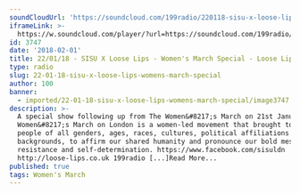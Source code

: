 ```yaml
---
soundCloudUrl: 'https://soundcloud.com/199radio/220118-sisu-x-loose-lips-presents-womens-march'
iframeLink: >-
  https://w.soundcloud.com/player/?url=https://soundcloud.com/199radio/220118-sisu-x-loose-lips-presents-womens-march&color=00aabb&auto_play=false&hide_related=false&show_comments=true&show_user=true&show_reposts=false
id: 3747
date: '2018-02-01'
title: 22/01/18 - SISU X Loose Lips - Women's March Special - Loose Lips
type: radio
slug: 22-01-18-sisu-x-loose-lips-womens-march-special
author: 100
banner:
  - imported/22-01-18-sisu-x-loose-lips-womens-march-special/image3747.jpeg
description: >-
  A special show following up from The Women&#8217;s March on 21st January. The
  Women&#8217;s March on London is a women-led movement that brought together
  people of all genders, ages, races, cultures, political affiliations and
  backgrounds, to affirm our shared humanity and pronounce our bold message of
  resistance and self-determination. https://www.facebook.com/sisuldn
  http://loose-lips.co.uk 199radio [...]Read More...
published: true
tags: Women's March
---
```

